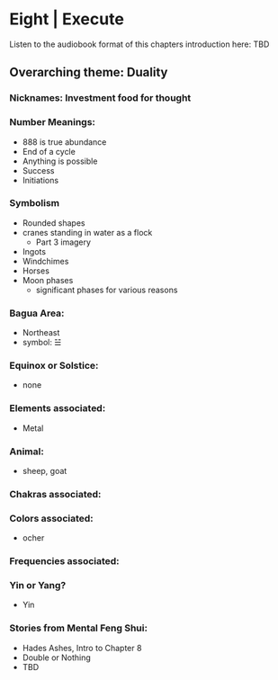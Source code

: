 # Eight | Execute

Listen to the audiobook format of this chapters introduction here: TBD

## Overarching theme: Duality

### Nicknames: Investment food for thought

### Number Meanings:

- 888 is true abundance
- End of a cycle
- Anything is possible
- Success
- Initiations

### Symbolism
- Rounded shapes
- cranes standing in water as a flock
  - Part 3 imagery
- Ingots
- Windchimes
- Horses
- Moon phases
  - significant phases for various reasons

### Bagua Area:
- Northeast
- symbol: ☱

### Equinox or Solstice:
- none
### Elements associated:
- Metal

### Animal:
- sheep, goat

### Chakras associated:

### Colors associated:
- ocher

### Frequencies associated:

### Yin or Yang?
- Yin
### Stories from Mental Feng Shui:

- Hades Ashes, Intro to Chapter 8
- Double or Nothing
- TBD